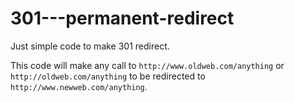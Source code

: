 # 301---permanent-redirect
Just simple code to make 301 redirect.

This code will make any call to `http://www.oldweb.com/anything` or `http://oldweb.com/anything` to be redirected to `http://www.newweb.com/anything`.
